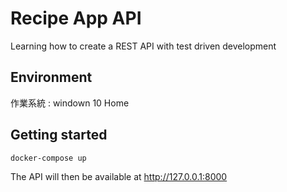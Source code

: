 # Recipe App API

Learning how to create a REST API with test driven development
## Environment
作業系統 : windown 10 Home
## Getting started
```
docker-compose up
```

The API will then be available at http://127.0.0.1:8000

